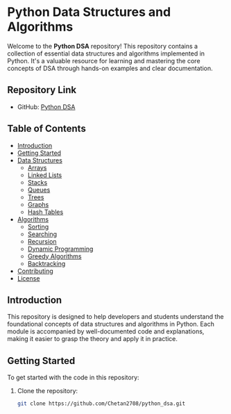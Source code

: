 # Python Data Structures and Algorithms

Welcome to the **Python DSA** repository! This repository contains a collection of essential data structures and algorithms implemented in Python. It's a valuable resource for learning and mastering the core concepts of DSA through hands-on examples and clear documentation.

## Repository Link
- GitHub: [Python DSA](https://github.com/Chetan2708/python_dsa)

## Table of Contents

- [Introduction](#introduction)
- [Getting Started](#getting-started)
- [Data Structures](#data-structures)
  - [Arrays](#arrays)
  - [Linked Lists](#linked-lists)
  - [Stacks](#stacks)
  - [Queues](#queues)
  - [Trees](#trees)
  - [Graphs](#graphs)
  - [Hash Tables](#hash-tables)
- [Algorithms](#algorithms)
  - [Sorting](#sorting)
  - [Searching](#searching)
  - [Recursion](#recursion)
  - [Dynamic Programming](#dynamic-programming)
  - [Greedy Algorithms](#greedy-algorithms)
  - [Backtracking](#backtracking)
- [Contributing](#contributing)
- [License](#license)

## Introduction

This repository is designed to help developers and students understand the foundational concepts of data structures and algorithms in Python. Each module is accompanied by well-documented code and explanations, making it easier to grasp the theory and apply it in practice.

## Getting Started

To get started with the code in this repository:

1. Clone the repository:
   ```bash
   git clone https://github.com/Chetan2708/python_dsa.git
